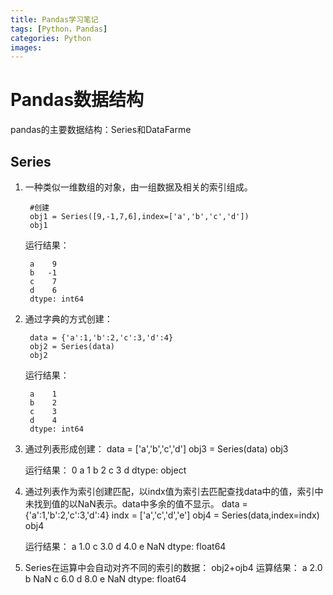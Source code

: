 ```yaml
---
title: Pandas学习笔记
tags: [Python，Pandas]
categories: Python
images: 
---
```

# Pandas数据结构
pandas的主要数据结构：Series和DataFarme

## Series
  
1. 一种类似一维数组的对象，由一组数据及相关的索引组成。
	
		#创建
		obj1 = Series([9,-1,7,6],index=['a','b','c','d'])
		obj1

   运行结果：

		a    9
		b   -1
		c    7
		d    6
		dtype: int64

2. 通过字典的方式创建：

		data = {'a':1,'b':2,'c':3,'d':4}
		obj2 = Series(data)
		obj2

   运行结果：

		a    1
		b    2
		c    3
		d    4
		dtype: int64

3. 通过列表形成创建：
		data = ['a','b','c','d']
		obj3 = Series(data)
		obj3

   运行结果：
		0    a
		1    b
		2    c
		3    d
		dtype: object
4. 通过列表作为索引创建匹配，以indx值为索引去匹配查找data中的值，索引中未找到值的以NaN表示。data中多余的值不显示。
		data = {'a':1,'b':2,'c':3,'d':4}
		indx = ['a','c','d','e']
		obj4 = Series(data,index=indx)
		obj4
   
   运行结果：
		a    1.0
		c    3.0
		d    4.0
		e    NaN
		dtype: float64

5. Series在运算中会自动对齐不同的索引的数据：
		obj2+ojb4
   运算结果：
		a    2.0
		b    NaN
		c    6.0
		d    8.0
		e    NaN
		dtype: float64